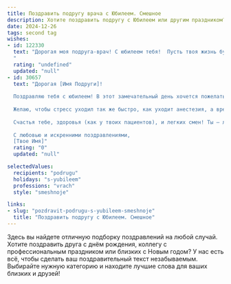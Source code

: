 ```yaml
---
title: Поздравить подругу врача с Юбилеем. Смешное
description: Хотите поздравить подругу с Юбилеем или другим праздником? Наш ИИ создаст незабываемое поздравление, а вы обязательно выделитесь среди других.  
date: 2024-12-26
tags: second tag
wishes:
- id: 122330
  text: "Дорогая моя подруга-врач! С юбилеем тебя!  Пусть твоя жизнь будет такой же яркой и насыщенной, как твой рабочий график, только без бессонных ночей и бесконечных дежурств (ну, почти!).  Желаю тебе океан позитива, горы счастья, и чтобы все твои пациенты были здоровы,  а еще – чтобы  тебе хватало сил лечить не только их, но и  мои душевные раны от  несправедливости жизни (шутка, конечно, но на всякий случай!).  С юбилеем!
  "
  rating: "undefined"
  updated: "null"
- id: 30657
  text: "Дорогая [Имя Подруги]!
  
  Поздравляю тебя с юбилеем! В этот замечательный день хочется пожелать тебе, чтобы в жизни было столько счастья, сколько у тебя в аптечке таблеток! Пусть твои пациенты всегда выздоравливают быстрее, чем ты успеваешь заполнить их карточки, а коллеги завидуют твоему таланту не только лечить, но и шикарно шутить!
  
  Желаю, чтобы стресс уходил так же быстро, как уходит анестезия, а время проводимое за работой, приносило только радость и вдохновение. Пусть в твоем доме всегда будет уютно, как в теплой больничной палате, но без запаха лекарств!
  
  Счастья тебе, здоровья (как у твоих пациентов), и легких смен! Ты — лучший врач, и праздновать юбилей с такой подругой — одна радость!
  
  С любовью и искренними поздравлениями,
  [Твое Имя]"
  rating: "0"
  updated: "null"

selectedValues:
  recipients: "podrugu"
  holidays: "s-yubileem"
  professions: "vrach"
  style: "smeshnoje"

links:
- slug: "pozdravit-podrugu-s-yubileem-smeshnoje"
  title: "Поздравить подругу с Юбилеем. Смешное"
---
```


Здесь вы найдете отличную подборку поздравлений на любой случай. 
Хотите поздравить друга с днём рождения, коллегу с профессиональным праздником или близких с Новым годом? У нас есть всё, чтобы сделать ваш поздравительный текст незабываемым. Выбирайте нужную категорию и находите лучшие слова для ваших близких и друзей!
